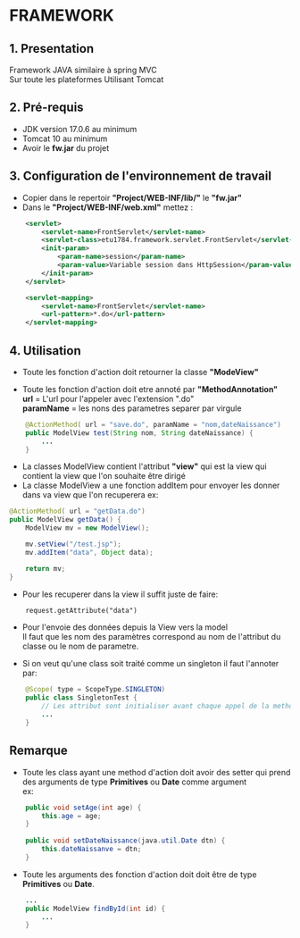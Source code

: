 # FRAMEWORK
## 1. Presentation
Framework JAVA similaire à spring MVC <br>
Sur toute les plateformes Utilisant Tomcat

## 2. Pré-requis
- JDK version 17.0.6 au minimum
- Tomcat 10 au minimum
- Avoir le __fw.jar__ du projet

## 3. Configuration de l'environnement de travail
* Copier dans le repertoir <b>"Project/WEB-INF/lib/"</b> le <b>"fw.jar"</b>
* Dans le <b>"Project/WEB-INF/web.xml"</b> mettez : <br>
```xml
    <servlet>
        <servlet-name>FrontServlet</servlet-name>
        <servlet-class>etu1784.framework.servlet.FrontServlet</servlet-class>
        <init-param>
            <param-name>session</param-name>
            <param-value>Variable session dans HttpSession</param-value>
        </init-param>
    </servlet>

    <servlet-mapping>
        <servlet-name>FrontServlet</servlet-name>
        <url-pattern>*.do</url-pattern>
    </servlet-mapping>
```
## 4. Utilisation

* Toute les fonction d'action doit retourner la classe <b>"ModeView"</b>

* Toute les fonction d'action doit etre annoté par <b>"MethodAnnotation" </b><br>
        <b>url</b> = L'url pour l'appeler avec l'extension ".do"</br>
        <b>paramName</b> = les nons des parametres separer par virgule
```java
    @ActionMethod( url = "save.do", paramName = "nom,dateNaissance")
    public ModelView test(String nom, String dateNaissance) {
        ...
    }
```
* La classes ModelView contient l'attribut <b>"view"</b> qui est la view qui contient la view que l'on souhaite être dirigé
* La classe ModelView a une fonction addItem pour envoyer les donner dans va view que l'on recuperera ex:

```java
@ActionMethod( url = "getData.do")
public ModelView getData() {
    ModelView mv = new ModelView();

    mv.setView("/test.jsp");
    mv.addItem("data", Object data);

    return mv;
}
``` 

* Pour les recuperer dans la view il suffit juste de faire:

```jsp
    request.getAttribute("data")
```
* Pour l'envoie des données depuis la View vers la model <br>
Il faut que les nom des paramètres correspond au nom de l'attribut du classe ou le nom de parametre.

* Si on veut qu'une class soit traité comme un singleton il faut l'annoter par:
```java
    @Scope( type = ScopeType.SINGLETON)
    public class SingletonTest {
        // Les attribut sont initialiser avant chaque appel de la method
        ...
    }
```
 
## <b> Remarque </b>
* Toute les class ayant une method d'action doit avoir des setter qui prend des arguments de type __Primitives__ ou  __Date__ comme argument 
<br>ex:
```java
    public void setAge(int age) {
        this.age = age;
    }
    
    public void setDateNaissance(java.util.Date dtn) {
        this.dateNaissanve = dtn;
    }
```
* Toute les arguments des fonction d'action doit doit être de type __Primitives__ ou __Date__.
```java
    ...
    public ModelView findById(int id) {
        ...
    }
```
